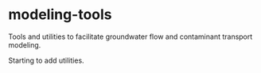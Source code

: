 # modeling-tools
Tools and utilities to facilitate groundwater flow and contaminant transport modeling.

Starting to add utilities.
